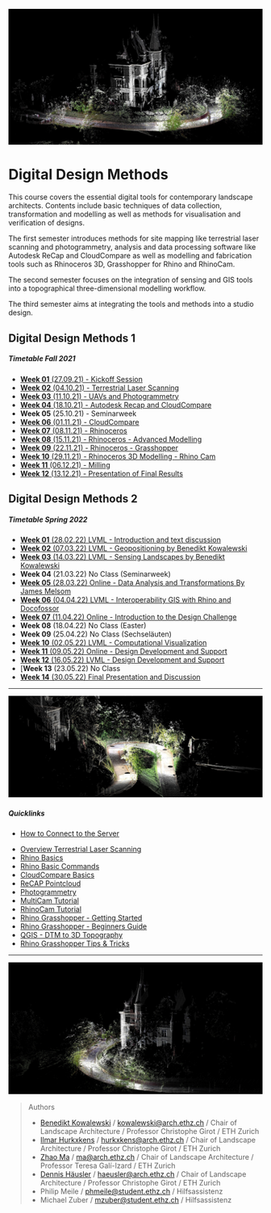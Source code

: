 
![TitleImage](./doc/00_DDMI_Perspective_I.jpg)

# Digital Design Methods

This course covers the essential digital tools for contemporary landscape architects. Contents include basic techniques of data collection, transformation and modelling as well as methods for visualisation and verification of designs.

The first semester introduces methods for site mapping like terrestrial laser scanning and photogrammetry, analysis and data processing software like Autodesk ReCap and CloudCompare as well as modelling and fabrication tools such as Rhinoceros 3D, Grasshopper for Rhino and RhinoCam.

The second semester focuses on the integration of sensing and GIS tools into a topographical three-dimensional modelling workflow.

The third semester aims at integrating the tools and methods into a studio design.

## Digital Design Methods 1

##### Timetable Fall 2021

- [**Week 01** (27.09.21) - Kickoff Session](Timetable_DDM_I/Week_01.md)
- [**Week 02** (04.10.21) - Terrestrial Laser Scanning](Timetable_DDM_I/Week_02.md)
- [**Week 03** (11.10.21) - UAVs and Photogrammetry](Timetable_DDM_I/Week_03.md)
- [**Week 04** (18.10.21) - Autodesk Recap and CloudCompare](Timetable_DDM_I/Week_04.md)
- **Week 05** (25.10.21) - Seminarweek
- [**Week 06** (01.11.21) - CloudCompare](Timetable_DDM_I/Week_06.md)
- [**Week 07** (08.11.21) - Rhinoceros](Timetable_DDM_I/Week_07.md)
- [**Week 08** (15.11.21) - Rhinoceros - Advanced Modelling](Timetable_DDM_I/Week_08.md)
- [**Week 09** (22.11.21) - Rhinoceros - Grasshopper](Timetable_DDM_I/Week_09.md)
- [**Week 10** (29.11.21) - Rhinoceros 3D Modelling - Rhino Cam](Timetable_DDM_I/Week_10.md)
- [**Week 11** (06.12.21) - Milling](Timetable_DDM_I/Week_11.md)
- [**Week 12** (13.12.21) - Presentation of Final Results](Timetable_DDM_I/Week_12.md)

## Digital Design Methods 2

##### Timetable Spring 2022

- [**Week 01** (28.02.22) LVML - Introduction and text discussion](Timetable_DDM_II/Week_01.md)
- [**Week 02** (07.03.22) LVML - Geopositioning by Benedikt Kowalewski](Timetable_DDM_II/Week_02.md)
- [**Week 03** (14.03.22) LVML - Sensing Landscapes by Benedikt Kowalewski](Timetable_DDM_II/Week_03.md)
- **Week 04** (21.03.22) No Class (Seminarweek)
- [**Week 05** (28.03.22) Online - Data Analysis and Transformations By James Melsom](Timetable_DDM_II/Week_05.md)
- [**Week 06** (04.04.22) LVML - Interoperability GIS with Rhino and Docofossor](Timetable_DDM_II/Week_06.md)
- [**Week 07** (11.04.22) Online - Introduction to the Design Challenge](Timetable_DDM_II/Week_07.md)
- **Week 08** (18.04.22) No Class (Easter)
- **Week 09** (25.04.22) No Class (Sechseläuten) 
- [**Week 10** (02.05.22) LVML - Computational Visualization](Timetable_DDM_II/Week_10.md)
- [**Week 11** (09.05.22) Online - Design Development and Support](Timetable_DDM_II/Week_11.md)
- [**Week 12** (16.05.22) LVML - Design Development and Support](Timetable_DDM_II/Week_12.md)
- [**Week 13** (23.05.22) No Class
- [**Week 14** (30.05.22) Final Presentation and Discussion](Timetable_DDM_II/Week_14.md)

---

![TitleImage](./doc/00_DDMI_Perspective_II.jpg)


##### Quicklinks

- [How to Connect to the Server](06_Serveracesstutorial.md)
<!-- [History of the Site](00_History_of_the_Site.md) -->
- [Overview Terrestrial Laser Scanning](13_Terrestrial_Laser_Scanning.md)
- [Rhino Basics](01_Rhino_Tutorial.md)
- [Rhino Basic Commands](02_Rhino_Basic_Commands.md)
- [CloudCompare Basics](03_Cloudcompare_Tutorial.md)
- [ReCAP Pointcloud](04_ReCAP_Tutorial.md)
- [Photogrammetry](05_Photogrammetry.md)
- [MultiCam Tutorial](09_MultiCam_Tutorial.md)
- [RhinoCam Tutorial](10_RhinoCam_Tutorial.md)
- [Rhino Grasshopper - Getting Started](08_Grasshopper.md)
- [Rhino Grasshopper - Beginners Guide](08.1_Grasshopper_mz.md)
- [QGIS - DTM to 3D Topography](11_QGIS_Topography.md)
- [Rhino Grasshopper Tips & Tricks](12_Rhino_Grasshopper_Tips_and_Tricks.md)

---

![TitleImageII](./doc/00_DDMI_Perspective_III.jpg)

> Authors
> * [Benedikt Kowalewski](https://dfab.ch/people/benedikt-kowalewski-2) / kowalewski@arch.ethz.ch / Chair of Landscape Architecture / Professor Christophe Girot / ETH Zurich
> * [Ilmar Hurkxkens](https://ilmarhurkxkens.com/) / hurkxkens@arch.ethz.ch / Chair of Landscape Architecture / Professor Christophe Girot / ETH Zurich
> * [Zhao Ma](https://beyond-disciplines.com) / ma@arch.ethz.ch / Chair of Landscape Architecture / Professor Teresa Galí-Izard / ETH Zurich
> * [Dennis Häusler](https://girot.arch.ethz.ch/?team=dennis-hausler) / haeusler@arch.ethz.ch / Chair of Landscape Architecture / Professor Christophe Girot / ETH Zurich
> * Philip Meile / phmeile@student.ethz.ch / Hilfsassistenz
> * Michael Zuber  / mzuber@student.ethz.ch / Hilfsassistenz
